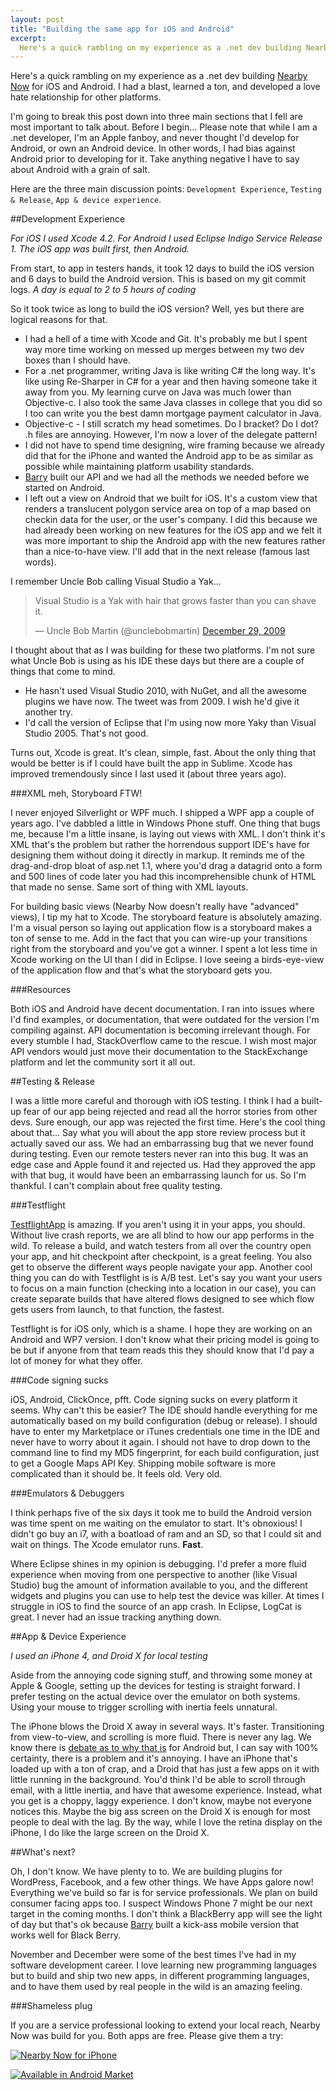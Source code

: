 ```yaml
---
layout: post
title: "Building the same app for iOS and Android"
excerpt:
  Here's a quick rambling on my experience as a .net dev building Nearby Now for iOS and Android. I had a blast, learned a ton, and developed a love hate relationship for other platforms.
---
```


Here's a quick rambling on my experience as a .net dev building [Nearby Now](http://www.nearbynow.co) for iOS and Android. I had a blast, learned a ton, and developed a love hate relationship for other platforms.

I'm going to break this post down into three main sections that I fell are most important to talk about. Before I begin... Please note that while I am a .net developer, I'm an Apple fanboy, and never thought I'd develop for Android, or own an Android device. In other words, I had bias against Android prior to developing for it. Take anything negative I have to say about Android with a grain of salt.

Here are the three main discussion points: `Development Experience`, `Testing & Release`, `App & device experience`.

##Development Experience

*For iOS I used Xcode 4.2. For Android I used Eclipse Indigo Service Release 1. The iOS app was built first, then Android.*

From start, to app in testers hands, it took 12 days to build the iOS version and 6 days to build the Android version. This is based on my git commit logs. *A day is equal to 2 to 5 hours of coding*

So it took twice as long to build the iOS version? Well, yes but there are logical reasons for that.

*   I had a hell of a time with Xcode and Git. It's probably me but I spent way more time working on messed up merges between my two dev boxes than I should have.
*   For a .net programmer, writing Java is like writing C# the long way. It's like using Re-Sharper in C# for a year and then having someone take it away from you. My learning curve on Java was much lower than Objective-c. I also took the same Java classes in college that you did so I too can write you the best damn mortgage payment calculator in Java.
*   Objective-c - I still scratch my head sometimes. Do I bracket? Do I dot? .h files are annoying. However, I'm now a lover of the delegate pattern!
*   I did not have to spend time designing, wire framing because we already did that for the iPhone and wanted the Android app to be as similar as possible while maintaining platform usability standards.
*   [Barry](http://www.twitter.com/azcoastal) built our API and we had all the methods we needed before we started on Android.
*   I left out a view on Android that we built for iOS. It's a custom view that renders a translucent polygon service area on top of a map based on checkin data for the user, or the user's company. I did this because we had already been working on new features for the iOS app and we felt it was more important to ship the Android app with the new features rather than a nice-to-have view. I'll add that in the next release (famous last words).

I remember Uncle Bob calling Visual Studio a Yak...
<blockquote class="twitter-tweet"><p>Visual Studio is a Yak with hair that grows faster than you can shave it.</p>&mdash; Uncle Bob Martin (@unclebobmartin) <a href="https://twitter.com/unclebobmartin/status/7174132432" data-datetime="2009-12-29T22:30:50+00:00">December 29, 2009</a></blockquote>
<script src="//platform.twitter.com/widgets.js" charset="utf-8"></script>

I thought about that as I was building for these two platforms. I'm not sure what Uncle Bob is using as his IDE these days but there are a couple of things that come to mind.

*   He hasn't used Visual Studio 2010, with NuGet, and all the awesome plugins we have now. The tweet was from 2009. I wish he'd give it another try.
*   I'd call the version of Eclipse that I'm using now more Yaky than Visual Studio 2005. That's not good.

Turns out, Xcode is great. It's clean, simple, fast. About the only thing that would be better is if I could have built the app in Sublime. Xcode has improved tremendously since I last used it (about three years ago). 

###XML meh, Storyboard FTW!

I never enjoyed Silverlight or WPF much. I shipped a WPF app a couple of years ago. I've dabbled a little in Windows Phone stuff. One thing that bugs me, because I'm a little insane, is laying out views with XML. I don't think it's XML that's the problem but rather the horrendous support IDE's have for designing them without doing it directly in markup. It reminds me of the drag-and-drop bloat of asp.net 1.1, where you'd drag a datagrid onto a form and 500 lines of code later you had this incomprehensible chunk of HTML that made no sense. Same sort of thing with XML layouts.

For building basic views (Nearby Now doesn't really have "advanced" views), I tip my hat to Xcode. The storyboard feature is absolutely amazing. I'm a visual person so laying out application flow is a storyboard makes a ton of sense to me. Add in the fact that you can wire-up your transitions right from the storyboard and you've got a winner. I spent a lot less time in Xcode working on the UI than I did in Eclipse. I love seeing a birds-eye-view of the application flow and that's what the storyboard gets you.

###Resources

Both iOS and Android have decent documentation. I ran into issues where I'd find examples, or documentation, that were outdated for the version I'm compiling against. API documentation is becoming irrelevant though. For every stumble I had, StackOverflow came to the rescue. I wish most major API vendors would just move their documentation to the StackExchange platform and let the community sort it all out.

##Testing & Release

I was a little more careful and thorough with iOS testing. I think I had a built-up fear of our app being rejected and read all the horror stories from other devs. Sure enough, our app was rejected the first time. Here's the cool thing about that... Say what you will about the app store review process but it actually saved our ass. We had an embarrassing bug that we never found during testing. Even our remote testers never ran into this bug. It was an edge case and Apple found it and rejected us. Had they approved the app with that bug, it would have been an embarrassing launch for us. So I'm thankful. I can't complain about free quality testing.

###Testflight

[TestflightApp](https://testflightapp.com/) is amazing. If you aren't using it in your apps, you should. Without live crash reports, we are all blind to how our app performs in the wild. To release a build, and watch testers from all over the country open your app, and hit checkpoint after checkpoint, is a great feeling. You also get to observe the different ways people navigate your app. Another cool thing you can do with Testflight is is A/B test. Let's say you want your users to focus on a main function (checking into a location in our case), you can create separate builds that have altered flows designed to see which flow gets users from launch, to that function, the fastest.

Testflight is for iOS only, which is a shame. I hope they are working on an Android and WP7 version. I don't know what their pricing model is going to be but if anyone from that team reads this they should know that I'd pay a lot of money for what they offer.

###Code signing sucks

iOS, Android, ClickOnce, pfft. Code signing sucks on every platform it seems. Why can't this be easier? The IDE should handle everything for me automatically based on my build configuration (debug or release). I should have to enter my Marketplace or iTunes credentials one time in the IDE and never have to worry about it again. I should not have to drop down to the command line to find my MD5 fingerprint, for each build configuration, just to get a Google Maps API Key. Shipping mobile software is more complicated than it should be. It feels old. Very old.

###Emulators & Debuggers

I think perhaps five of the six days it took me to build the Android version was time spent on me waiting on the emulator to start. It's obnoxious! I didn't go buy an i7, with a boatload of ram and an SD, so that I could sit and wait on things. The Xcode emulator runs. **Fast**.

Where Eclipse shines in my opinion is debugging. I'd prefer a more fluid experience when moving from one perspective to another (like Visual Studio) bug the amount of information available to you, and the different widgets and plugins you can use to help test the device was killer. At times I struggle in iOS to find the source of an app crash. In Eclipse, LogCat is great. I never had an issue tracking anything down.

##App & Device Experience

*I used an iPhone 4, and Droid X for local testing*

Aside from the annoying code signing stuff, and throwing some money at Apple & Google, setting up the devices for testing is straight forward. I prefer testing on the actual device over the emulator on both systems. Using your mouse to trigger scrolling with inertia feels unnatural.

The iPhone blows the Droid X away in several ways. It's faster. Transitioning from view-to-view, and scrolling is more fluid. There is never any lag. We know there is [debate as to why that is](http://www.forbes.com/sites/sap/2011/12/09/google-to-ex-intern-on-android-screen-lagginess-youre-wrong/) for Android but, I can say with 100% certainty, there is a problem and it's annoying. I have an iPhone that's loaded up with a ton of crap, and a Droid that has just a few apps on it with little running in the background. You'd think I'd be able to scroll through email, with a little inertia, and have that awesome experience. Instead, what you get is a choppy, laggy experience. I don't know, maybe not everyone notices this. Maybe the big ass screen on the Droid X is enough for most people to deal with the lag. By the way, while I love the retina display on the iPhone, I do like the large screen on the Droid X.

##What's next?

Oh, I don't know. We have plenty to to. We are building plugins for WordPress, Facebook, and a few other things. We have Apps galore now! Everything we've build so far is for service professionals. We plan on build consumer facing apps too. I suspect Windows Phone 7 might be our next target in the coming months. I don't think a BlackBerry app will see the light of day but that's ok because [Barry](http://www.twitter.com/azcoastal) built a kick-ass mobile version that works well for Black Berry.

November and December were some of the best times I've had in my software development career. I love learning new programming languages but to build and ship two new apps, in different programming languages, and to have them used by real people in the wild is an amazing feeling.

###Shameless plug

If you are a service professional looking to extend your local reach, Nearby Now was build for you. Both apps are free. Please give them a try:

<a href="http://itunes.apple.com/us/app/nearby-now/id484145186?ls=1&amp;mt=8"><img src="https://s3.amazonaws.com/cdn.nearbynow.co/images/App_Store_Badge.png" alt="Nearby Now for iPhone"></a>

<a href="http://market.android.com/details?id=nearby_now.android">
  <img src="http://www.android.com/images/brand/60_avail_market_logo2.png"
       alt="Available in Android Market" />
</a>